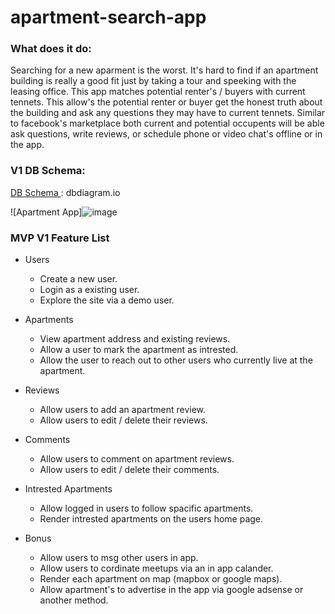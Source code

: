 # apartment-search-app

### What does it do:

Searching for a new aparment is the worst. It's hard to find if an apartment building is really a good fit just by taking a tour and speeking with the leasing office. This app matches potential renter's / buyers with current tennets. This allow's the potential renter or buyer get the honest truth about the building and ask any questions they may have to current tennets. Similar to facebook's marketplace both current and potential occupents will be able ask questions, write reviews, or schedule phone or video chat's offline or in the app.

### V1 DB Schema:

[DB Schema ](https://dbdiagram.io/d/60a82d3fb29a09603d16003e) : dbdiagram.io

![Apartment App]![image](https://user-images.githubusercontent.com/48835180/119288932-d7b94100-bc06-11eb-8918-b858f29aeeac.png)

### MVP V1 Feature List

- Users
  - Create a new user.
  - Login as a existing user.
  - Explore the site via a demo user.
- Apartments
  - View apartment address and existing reviews.
  - Allow a user to mark the apartment as intrested.
  - Allow the user to reach out to other users who currently live at the apartment.
- Reviews
  - Allow users to add an apartment review.
  - Allow users to edit / delete their reviews.
- Comments
  - Allow users to comment on apartment reviews.
  - Allow users to edit / delete their comments.
- Intrested Apartments

  - Allow logged in users to follow spacific apartments.
  - Render intrested apartments on the users home page.

- Bonus
  - Allow users to msg other users in app.
  - Allow users to cordinate meetups via an in app calander.
  - Render each apartment on map (mapbox or google maps).
  - Allow apartment's to advertise in the app via google adsense or another method.
